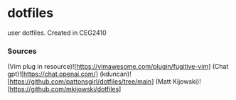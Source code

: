 # dotfiles
user dotfiles. Created in CEG2410

### Sources 
(Vim plug in resource)![https://vimawesome.com/plugin/fugitive-vim] 
(Chat gpt)![https://chat.openai.com/]
(kduncan)![https://github.com/pattonsgirl/dotfiles/tree/main]
(Matt Kijowski)![https://github.com/mkijowski/dotfiles]
